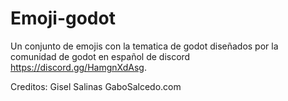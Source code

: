 # Emoji-godot
Un conjunto de emojis con la tematica de godot diseñados por la comunidad de godot en español de discord https://discord.gg/HamgnXdAsg.

Creditos: 
Gisel Salinas
GaboSalcedo.com
